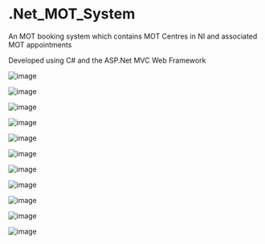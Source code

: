 # .Net_MOT_System
An MOT booking system which contains MOT Centres in NI and associated MOT appointments

Developed using C# and the ASP.Net MVC Web Framework

![image](https://user-images.githubusercontent.com/72694473/110524040-cc2ba300-810a-11eb-912d-d91f9317ec4c.png)


![image](https://user-images.githubusercontent.com/72694473/110524100-de0d4600-810a-11eb-90a3-a51d628457d4.png)


![image](https://user-images.githubusercontent.com/72694473/110524145-ebc2cb80-810a-11eb-97ee-e991f356d072.png)


![image](https://user-images.githubusercontent.com/72694473/110524215-04cb7c80-810b-11eb-946a-a2149b50afff.png)


![image](https://user-images.githubusercontent.com/72694473/110524272-17de4c80-810b-11eb-8cfe-26b1269ae513.png)


![image](https://user-images.githubusercontent.com/72694473/110524322-2593d200-810b-11eb-9ecb-6c20a2c76074.png)


![image](https://user-images.githubusercontent.com/72694473/110524394-3cd2bf80-810b-11eb-9117-4a99c2f1b3cc.png)


![image](https://user-images.githubusercontent.com/72694473/110524437-4bb97200-810b-11eb-8119-8089f737f92b.png)


![image](https://user-images.githubusercontent.com/72694473/110524479-5b38bb00-810b-11eb-901e-b666465fe6d5.png)


![image](https://user-images.githubusercontent.com/72694473/110524526-6db2f480-810b-11eb-86b6-cf62bd3959b8.png)


![image](https://user-images.githubusercontent.com/72694473/110524594-802d2e00-810b-11eb-80aa-f50f703e23dd.png)

